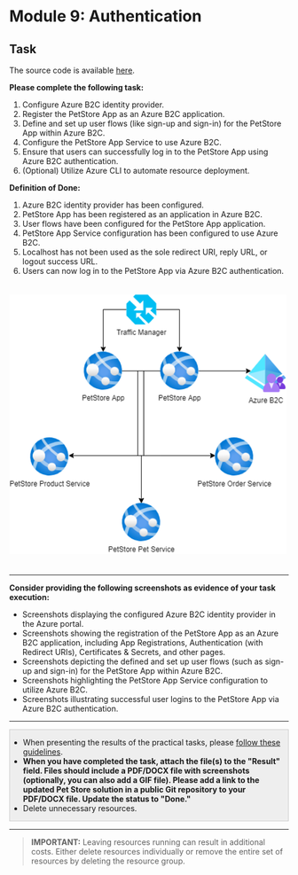 # Module 9: Authentication

## Task

The source code is available [here](../../../petstore).

**Please complete the following task:**

1. Configure Azure B2C identity provider.
2. Register the PetStore App as an Azure B2C application.
3. Define and set up user flows (like sign-up and sign-in) for the PetStore App within Azure B2C.
4. Configure the PetStore App Service to use Azure B2C.
5. Ensure that users can successfully log in to the PetStore App using Azure B2C authentication.
6. (Optional) Utilize Azure CLI to automate resource deployment.

**Definition of Done:**

1. Azure B2C identity provider has been configured.
2. PetStore App has been registered as an application in Azure B2C.
3. User flows have been configured for the PetStore App application.
4. PetStore App Service configuration has been configured to use Azure B2C.
5. Localhost has not been used as the sole redirect URI, reply URL, or logout success URL.
6. Users can now log in to the PetStore App via Azure B2C authentication.

<img src="images/scheme.png" width="500" style="margin: 20px 0; display: inline-block;"/>

<hr>

**Consider providing the following screenshots as evidence of your task execution:**

- Screenshots displaying the configured Azure B2C identity provider in the Azure portal.
- Screenshots showing the registration of the PetStore App as an Azure B2C application, including App Registrations, Authentication (with Redirect URIs), Certificates & Secrets, and other pages.
- Screenshots depicting the defined and set up user flows (such as sign-up and sign-in) for the PetStore App within Azure B2C.
- Screenshots highlighting the PetStore App Service configuration to utilize Azure B2C.
- Screenshots illustrating successful user logins to the PetStore App via Azure B2C authentication.

<hr>

<div style="border: 1px solid #ccc; background-color: #eee;">
  <ul>
    <li>When presenting the results of the practical tasks, please <a href="../common/presenting-results/presenting-results.md">follow these guidelines</a>.</li>
    <li><strong>When you have completed the task, attach the file(s) to the "Result" field. Files should include a PDF/DOCX file with screenshots (optionally, you can also add a GIF file). Please add a link to the updated Pet Store solution in a public Git repository to your PDF/DOCX file. Update the status to "Done."</strong></li>
    <li>Delete unnecessary resources.</li>
  </ul>
</div>
<hr>

>**IMPORTANT:** Leaving resources running can result in additional costs. Either delete resources individually or remove the entire set of resources by deleting the resource group.